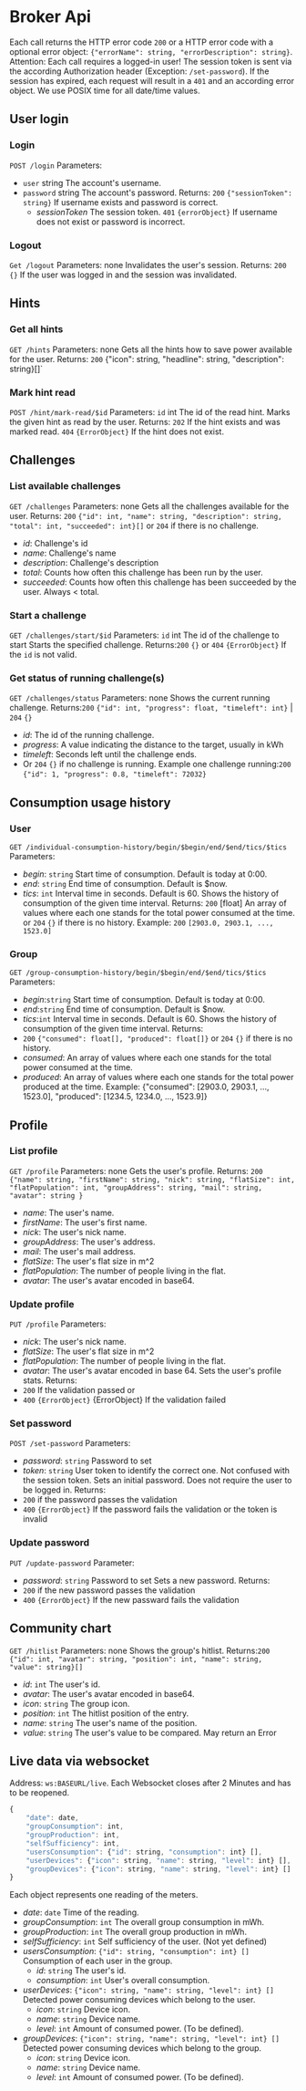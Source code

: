 # Broker Api
Each call returns the HTTP error code `200` or a HTTP error code with a optional error object: `{"errorName": string, "errorDescription": string}`.
Attention: Each call requires a logged-in user! The session token is sent via the according Authorization header (Exception: `/set-password`).
If the session has expired, each request will result in a `401` and an according error object.
We use POSIX time for all date/time values.

## User login
### Login
`POST /login`
Parameters:
- `user` string The account's username.
- `password` string The account's password.
Returns:
`200` `{"sessionToken": string}` If username exists and password is correct.
    -  *sessionToken* The session token.
`401` `{errorObject}` If username does not exist or password is incorrect.

### Logout
`Get /logout`
Parameters: none
Invalidates the user's session.
Returns: `200` `{}` If the user was logged in and the session was invalidated.

## Hints
### Get all hints
`GET /hints`
Parameters: none
Gets all the hints how to save power available for the user.
Returns: `200` {"icon": string, "headline": string, "description": string}[]`

### Mark hint read
`POST /hint/mark-read/$id`
Parameters: `id` int The id of the read hint.
Marks the given hint as read by the user.
Returns: `202` If the hint exists and was marked read.
        `404` `{ErrorObject}` If the hint does not exist.

## Challenges
### List available challenges
`GET /challenges`
Parameters: none
Gets all the challenges available for the user.
Returns: `200` `{"id": int, "name": string, "description": string, "total": int, "succeeded": int}[]` or `204` if there is no challenge.
- *id*: Challenge's id
- *name*: Challenge's name
- *description*: Challenge's description
- *total*: Counts how often this challenge has been run by the user.
- *succeeded*: Counts how often this challenge has been succeeded by the user. Always < total.

### Start a challenge
`GET /challenges/start/$id`
Parameters: `id` int The id of the challenge to start
Starts the specified challenge.
Returns:`200` `{}`
    or `404` `{ErrorObject}` If the `id` is not valid.

### Get status of running challenge(s)
`GET /challenges/status`
Parameters: none
Shows the current running challenge.
Returns:`200` `{"id": int, "progress": float, "timeleft": int}` | `204` `{}`
- *id*: The id of the running challenge.
- *progress*: A value indicating the distance to the target, usually in kWh
- *timeleft*: Seconds left until the challenge ends.
- Or `204` `{}` if no challenge is running.
Example one challenge running:`200` `{"id": 1, "progress": 0.8, "timeleft": 72032}`


## Consumption usage history
### User
`GET /individual-consumption-history/begin/$begin/end/$end/tics/$tics`
Parameters:
- *begin*: `string` Start time of consumption. Default is today at 0:00.
- *end*: `string` End time of consumption. Default is $now.
- *tics*: `int` Interval time in seconds. Default is 60.
Shows the history of consumption of the given time interval.
Returns: `200` [float] An array of values where each one stands for the total power consumed at the time.
         or `204` `{}` if there is no history.
Example: `200` `[2903.0, 2903.1, ..., 1523.0] `

### Group
`GET /group-consumption-history/begin/$begin/end/$end/tics/$tics`
Parameters:
- *begin*:`string` Start time of consumption. Default is today at 0:00.
- *end*:`string` End time of consumption. Default is $now.
- *tics*:`int` Interval time in seconds. Default is 60.
Shows the history of consumption of the given time interval.
Returns:
- `200` `{"consumed": float[], "produced": float[]}` or `204` `{}` if there is no history.
- *consumed*: An array of values where each one stands for the total power consumed at the time.
- *produced*: An array of values where each one stands for the total power produced at the time.
Example: {"consumed": [2903.0, 2903.1, ..., 1523.0], "produced": [1234.5, 1234.0, ..., 1523.9]}

## Profile
### List profile
`GET /profile`
Parameters: none
Gets the user's profile.
Returns: `200` `{"name": string, "firstName": string, "nick": string, "flatSize": int, "flatPopulation": int, "groupAddress": string, "mail": string, "avatar": string }`
- *name*: The user's name.
- *firstName*: The user's first name.
- *nick*: The user's nick name.
- *groupAddress*: The user's address.
- *mail*: The user's mail address.
- *flatSize*: The user's flat size in m^2
- *flatPopulation*: The number of people living in the flat.
- *avatar*: The user's avatar encoded in base64.

### Update  profile
`PUT /profile`
Parameters:
- *nick*: The user's nick name.
- *flatSize*: The user's flat size in m^2
- *flatPopulation*: The number of people living in the flat.
- *avatar*: The user's avatar encoded in base 64.
Sets the user's profile stats.
Returns:
- `200` If the validation passed or
- `400` `{ErrorObject}` {ErrorObject} If the validation failed


### Set password
`POST /set-password`
Parameters:
- *password*: `string` Password to set
- *token*: `string` User token to identify the correct one. Not confused with the session token.
Sets an initial password. Does not require the user to be logged in.
Returns:
- `200` if the password passes the validation
- `400` `{ErrorObject}` If the  password fails the validation or the token is invalid

### Update password
`PUT /update-password`
Parameter:
- *password*: `string` Password to set
Sets a new password.
Returns:
- `200` if the new password passes the validation
- `400` `{ErrorObject}` If the new passward fails the validation

## Community chart
`GET /hitlist`
Parameters: none
Shows the group's hitlist.
Returns:`200` `{"id": int, "avatar": string, "position": int, "name": string, "value": string}[]`
- *id*: `int` The user's id.
- *avatar*: The user's avatar encoded in base64.
- *icon*: `string` The group icon.
- *position*: `int` The hitlist position of the entry.
- *name*: `string` The user's name of the position.
- *value*: `string` The user's value to be compared. May return an Error


## Live data via websocket
Address: `ws:BASEURL/live`.
Each Websocket closes after 2 Minutes and has to be reopened.
```javascript
{
    "date": date,
    "groupConsumption": int,
    "groupProduction": int,
    "selfSufficiency": int,
    "usersConsumption": {"id": string, "consumption": int} [],
    "userDevices": {"icon": string, "name": string, "level": int} [],
    "groupDevices": {"icon": string, "name": string, "level": int} []
}
```
Each object represents one reading of the meters.
- *date*: `date` Time of the reading.
- *groupConsumption*: `int` The overall group consumption in mWh.
- *groupProduction*: `int` The overall group production in mWh.
- *selfSufficiency*: `int` Self sufficiency of the user. (Not yet defined)
- *usersConsumption*: `{"id": string, "consumption": int} []` Consumption of each user in the group.
  - *id*: `string` The user's id.
  - *consumption*: `int` User's overall consumption.
- *userDevices*: `{"icon": string, "name": string, "level": int} []` Detected power consuming devices which belong to the user.
  - *icon*: `string` Device icon.
  - *name*: `string` Device name.
  - *level*: `int` Amount of consumed power. (To be defined).
- *groupDevices*: `{"icon": string, "name": string, "level": int} []` Detected power consuming devices which belong to the group.
  - *icon*: `string` Device icon.
  - *name*: `string` Device name.
  - *level*: `int` Amount of consumed power. (To be defined).
